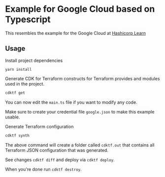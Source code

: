 # Example for Google Cloud based on Typescript

This resembles the example for the Google Cloud at [Hashicorp Learn](https://learn.hashicorp.com/terraform/gcp/build)

## Usage

Install project dependencies

```shell
yarn install
```

Generate CDK for Terraform constructs for Terraform provides and modules used in the project.

```bash
cdktf get
```

You can now edit the `main.ts` file if you want to modify any code.

Make sure to create your credential file `google.json` to make this example usable.

Generate Terraform configuration

```bash
cdktf synth
```

The above command will create a folder called `cdktf.out` that contains all Terraform JSON configuration that was generated.

See changes `cdktf diff` and deploy via `cdktf deploy`.

When you're done run `cdktf destroy`.
